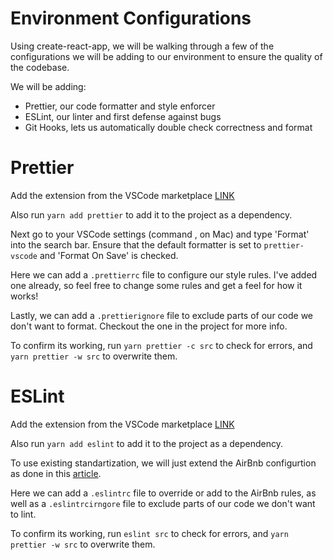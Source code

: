 # Environment Configurations

Using create-react-app, we will be walking through a few of the configurations we will be adding to our environment to ensure the quality of the codebase.

We will be adding:

-   Prettier, our code formatter and style enforcer
-   ESLint, our linter and first defense against bugs
-   Git Hooks, lets us automatically double check correctness and format

# Prettier

Add the extension from the VSCode marketplace [LINK](https://marketplace.visualstudio.com/items?itemName=esbenp.prettier-vscode)

Also run `yarn add prettier` to add it to the project as a dependency.

Next go to your VSCode settings (command , on Mac) and type 'Format' into the search bar. Ensure that the default formatter is set to `prettier-vscode` and 'Format On Save' is checked.

Here we can add a `.prettierrc` file to configure our style rules. I've added one already, so feel free to change some rules and get a feel for how it works!

Lastly, we can add a `.prettierignore` file to exclude parts of our code we don't want to format. Checkout the one in the project for more info.

To confirm its working, run `yarn prettier -c src` to check for errors, and `yarn prettier -w src` to overwrite them.

# ESLint

Add the extension from the VSCode marketplace [LINK](https://marketplace.visualstudio.com/items?itemName=dbaeumer.vscode-eslint)

Also run `yarn add eslint` to add it to the project as a dependency.

To use existing standartization, we will just extend the AirBnb configurtion as done in this [article](https://blog.echobind.com/integrating-prettier-eslint-airbnb-style-guide-in-vscode-47f07b5d7d6a).

Here we can add a `.eslintrc` file to override or add to the AirBnb rules, as well as a `.eslintrcirngore` file to exclude parts of our code we don't want to lint.

To confirm its working, run `eslint src` to check for errors, and `yarn prettier -w src` to overwrite them.
